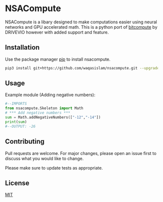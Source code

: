 # NSACompute

NSACompute is a libary designed to make computations easier using neural networks and GPU accelerated math. This is a python port of [bitcompute](https://github.com/drivevio/bitcompute) by DRIVEVIO however with added support and feature.
## Installation

Use the package manager [pip](https://pip.pypa.io/en/stable/) to install nsacompute.

```bash
pip3 install git+https://github.com/waqasislam/nsacompute.git --upgrade
```

## Usage
Example module (Adding negative numbers):
```python
#--IMPORTS
from nsacompute.Skeleton import Math
# *** Add negative numbers ***
sum = Math.addNegativeNumbers(["-12","-14"])
print(sum)
#--OUTPUT: -26

```

## Contributing
Pull requests are welcome. For major changes, please open an issue first to discuss what you would like to change.

Please make sure to update tests as appropriate.

## License
[MIT](https://choosealicense.com/licenses/mit/)
